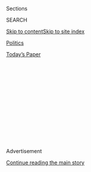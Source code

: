 <div id="app">

<div>

<div>

<div>

<div class="NYTAppHideMasthead css-1q2w90k e1suatyy0">

<div class="section css-ui9rw0 e1suatyy2">

<div class="css-eph4ug er09x8g0">

<div class="css-6n7j50">

</div>

<span class="css-1dv1kvn">Sections</span>

<div class="css-10488qs">

<span class="css-1dv1kvn">SEARCH</span>

</div>

[Skip to content](#site-content)[Skip to site
index](#site-index)

</div>

<div id="masthead-section-label" class="css-1wr3we4 eaxe0e00">

[Politics](https://www.nytimes.com/section/politics)

</div>

<div class="css-10698na e1huz5gh0">

</div>

</div>

<div id="masthead-bar-one" class="section hasLinks css-15hmgas e1csuq9d3">

<div class="css-uqyvli e1csuq9d0">

</div>

<div class="css-1uqjmks e1csuq9d1">

</div>

<div class="css-9e9ivx">

[](https://myaccount.nytimes.com/auth/login?response_type=cookie&client_id=vi)

</div>

<div class="css-1bvtpon e1csuq9d2">

[Today’s
Paper](https://www.nytimes.com/section/todayspaper)

</div>

</div>

</div>

</div>

<div data-aria-hidden="false">

<div id="site-content" data-role="main">

<div>

<div class="css-1aor85t" style="opacity:0.000000001;z-index:-1;visibility:hidden">

<div class="css-1hqnpie">

<div class="css-epjblv">

<span class="css-17xtcya">[Politics](/section/politics)</span><span class="css-x15j1o">|</span><span class="css-fwqvlz">Judge
in Michael Flynn Case Asks for Full Appeals Court
Review</span>

</div>

<div class="css-k008qs">

<div class="css-1iwv8en">

<span class="css-18z7m18"></span>

<div>

</div>

</div>

<span class="css-1n6z4y">https://nyti.ms/325OnPJ</span>

<div class="css-1705lsu">

<div class="css-4xjgmj">

<div class="css-4skfbu" data-role="toolbar" data-aria-label="Social Media Share buttons, Save button, and Comments Panel with current comment count" data-testid="share-tools">

  - 
  - 
  - 
  - 
    
    <div class="css-6n7j50">
    
    </div>

  - 

</div>

</div>

</div>

</div>

</div>

</div>

<div id="NYT_TOP_BANNER_REGION" class="css-13pd83m">

</div>

<div id="top-wrapper" class="css-1sy8kpn">

<div id="top-slug" class="css-l9onyx">

Advertisement

</div>

[Continue reading the main
story](#after-top)

<div class="ad top-wrapper" style="text-align:center;height:100%;display:block;min-height:250px">

<div id="top" class="place-ad" data-position="top" data-size-key="top">

</div>

</div>

<div id="after-top">

</div>

</div>

<div>

<div id="sponsor-wrapper" class="css-1hyfx7x">

<div id="sponsor-slug" class="css-19vbshk">

Supported by

</div>

[Continue reading the main
story](#after-sponsor)

<div id="sponsor" class="ad sponsor-wrapper" style="text-align:center;height:100%;display:block">

</div>

<div id="after-sponsor">

</div>

</div>

<div class="css-186x18t">

</div>

<div class="css-1vkm6nb ehdk2mb0">

# Judge in Michael Flynn Case Asks for Full Appeals Court Review

</div>

After a divided appeals court panel ordered him to drop the charge
against the former national security adviser, a judge asked the full
court to review the ruling.

<div class="css-79elbk" data-testid="photoviewer-wrapper">

<div class="css-z3e15g" data-testid="photoviewer-wrapper-hidden">

</div>

<div class="css-1a48zt4 ehw59r15" data-testid="photoviewer-children">

![<span class="css-16f3y1r e13ogyst0" data-aria-hidden="true">Michael T.
Flynn, President Trump’s former national security adviser, twice pleaded
guilty to lying to the
F.B.I.</span><span class="css-cnj6d5 e1z0qqy90" itemprop="copyrightHolder"><span class="css-1ly73wi e1tej78p0">Credit...</span><span><span>Saul
Loeb/Agence France-Presse — Getty
Images</span></span></span>](https://static01.nyt.com/images/2020/07/09/us/politics/09dc-flynn/merlin_172292805_8752e9b2-cf91-4d21-bf61-d404d36832d3-articleLarge.jpg?quality=75&auto=webp&disable=upscale)

</div>

</div>

<div class="css-18e8msd">

<div class="css-vp77d3 epjyd6m0">

<div class="css-hus3qt ey68jwv0" data-aria-hidden="true">

[![Adam
Goldman](https://static01.nyt.com/images/2018/07/12/multimedia/author-adam-goldman/author-adam-goldman-thumbLarge.png
"Adam Goldman")](https://www.nytimes.com/by/adam-goldman)

</div>

<div class="css-1baulvz">

By [<span class="css-1baulvz last-byline" itemprop="name">Adam
Goldman</span>](https://www.nytimes.com/by/adam-goldman)

</div>

</div>

  - July 9,
    2020

  - 
    
    <div class="css-4xjgmj">
    
    <div class="css-d8bdto" data-role="toolbar" data-aria-label="Social Media Share buttons, Save button, and Comments Panel with current comment count" data-testid="share-tools">
    
      - 
      - 
      - 
      - 
        
        <div class="css-6n7j50">
        
        </div>
    
      - 
    
    </div>
    
    </div>

</div>

</div>

<div class="section meteredContent css-1r7ky0e" name="articleBody" itemprop="articleBody">

<div class="css-1fanzo5 StoryBodyCompanionColumn">

<div class="css-53u6y8">

WASHINGTON — The judge overseeing the case of President Trump’s former
national security adviser Michael T. Flynn asked a full appeals court on
Thursday to review [an
order](https://www.nytimes.com/2020/06/24/us/politics/michael-flynn-appeals-court.html)
by a panel of its judges to end the prosecution, saying their ruling
marked “a dramatic break from precedent that threatens the orderly
administration of justice.”

The request by the trial judge, Emmet G. Sullivan, was the latest turn
in [an extraordinary legal
battle](https://www.nytimes.com/2020/06/28/us/politics/michael-flynn-sidney-powell.html)
over the case against Mr. Flynn, who twice pleaded guilty to a charge of
lying to the F.B.I. about his conversations with a Russian diplomat
during the presidential transition in late 2016. The Justice Department
sought in May [to dismiss the
case](https://www.nytimes.com/2020/05/07/us/politics/michael-flynn-case-dropped.html)
in a highly unusual move that prompted [accusations of
politicization](https://www.nytimes.com/2020/05/08/us/politics/barr-flynn-case-justice-department.html),
and Judge Sullivan appointed an outsider to argue against the
department’s request rather than granting it.

Mr. Flynn’s lawyer, Sidney Powell, then asked the appeals panel to issue
an emergency ruling over whether Judge Sullivan had the legal authority
to scrutinize the Justice Department’s move. Last month, a divided panel
ruled 2 to 1 in favor of Mr. Flynn, ordering Judge Sullivan to end the
case without further review.

</div>

</div>

<div class="css-1fanzo5 StoryBodyCompanionColumn">

<div class="css-53u6y8">

“The panel’s decision threatens to turn ordinary judicial process upside
down,” a lawyer for Judge Sullivan wrote in [the
petition](https://pacer-documents.s3.amazonaws.com/207/20-05143/01208242956.pdf)
asking the full appeals court to examine the ruling. “It is the district
court’s job to consider and rule on pending motions, even ones that seem
straightforward.”

</div>

</div>

<div>

</div>

<div class="css-1fanzo5 StoryBodyCompanionColumn">

<div class="css-53u6y8">

Mr. Flynn was the only White House official to plead guilty to a
criminal charge in the Russia investigation. Judge Sullivan had been set
to sentence Mr. Flynn in late 2018 but granted him more time to maximize
his cooperation agreement and testify for the government against a
former business associate in a foreign lobbying case.

But after Mr. Flynn hired new lawyers, he changed his stance, eventually
declaring this year that he was innocent and seeking to withdraw his
guilty plea. He made allegations of misconduct by prosecutors and the
F.B.I., which Judge Sullivan rejected.

Attorney General William P. Barr stepped in, appointing the top federal
prosecutor in St. Louis, Jeff Jensen, to review the case. As part of his
review, Mr. Jensen handed over documents to Mr. Flynn’s lawyers, who
declared them exculpatory.

That helped prompt the Justice Department to move to drop the case after
a long public campaign by Mr. Trump and his allies, leading to
accusations of political interference. None of the prosecutors who had
worked on the case over the previous two and a half years signed the
motion, and the lead prosecutor, Brandon L. Van Grack, withdrew from it
altogether.

</div>

</div>

<div class="css-1fanzo5 StoryBodyCompanionColumn">

<div class="css-53u6y8">

Instead of granting the motion, Judge Sullivan appointed a former
federal judge and onetime mob prosecutor, John Gleeson, to argue against
it and invited legal experts to weigh in, suggesting that he was
skeptical of the government’s rationale.

Experts broadly disputed the Justice Department’s assertion that Mr.
Flynn’s lies were not material since the F.B.I. was on the verge of
closing its investigation of him, noting that they bore on the broader
counterintelligence investigation into whether Trump campaign officials
had coordinated with Russia’s 2016 election interference. Judge Sullivan
had previously ruled that Mr. Flynn’s lies were relevant to the inquiry.

His decision to appoint Mr. Gleeson then spurred Ms. Powell’s emergency
filing with the appeals panel seeking a so-called writ of mandamus, with
the Justice Department arguing that if the case was not dropped it would
harm the executive branch’s exclusive prosecutorial power.

The dissenting judge in the panel’s 2-to-1 decision said Mr. Sullivan
should be allowed to rule.

“The district court must be given a reasonable opportunity to consider
and hold a hearing on the government’s request to ensure that it is not
clearly contrary to the public interest,” Robert L. Wilkins, a 2014
appointee of President Barack Obama, wrote.

The order had handed Mr. Flynn and the Justice Department a crucial
victory as it meant that a hearing Judge Sullivan had scheduled for next
week would not take place. The judge most likely would have pressed the
Justice Department over its decision to drop the charge and why
prosecutors who had worked at length on the case had not signed the
motion.

In another development on Thursday, the Justice Department said it did
not raise objections to Mr. Trump’s longtime friend Roger J. Stone Jr.
beginning a 40-month prison sentence later this month. Mr. Stone had
asked recently for a delay until Sept. 1 because of the coronavirus
pandemic, citing health concerns, but a judge partly rejected his
request, allowing him to put off the start of his sentence only until
next week.

Mr. Stone was convicted of seven felonies in a bid to impede a
congressional inquiry that threatened the president.

</div>

</div>

<div class="css-1fanzo5 StoryBodyCompanionColumn">

<div class="css-53u6y8">

Another former aide to Mr. Trump, his onetime lawyer and fixer Michael
D. Cohen, [was taken back into federal
custody](https://www.nytimes.com/2020/07/09/nyregion/michael-cohen-arrested.html)
on Thursday more than a month after being granted a medical furlough
from prison, where he was serving a three-year sentence for campaign
finance violations and other crimes.

The federal Bureau of Prisons said without elaborating that Mr. Cohen
“refused the conditions of his home confinement.” A person briefed on
his legal status said he had refused to sign papers agreeing to
conditions related to media appearances and the writing of books.

</div>

</div>

</div>

<div>

</div>

<div>

</div>

<div>

</div>

<div>

<div id="bottom-wrapper" class="css-1ede5it">

<div id="bottom-slug" class="css-l9onyx">

Advertisement

</div>

[Continue reading the main
story](#after-bottom)

<div id="bottom" class="ad bottom-wrapper" style="text-align:center;height:100%;display:block;min-height:90px">

</div>

<div id="after-bottom">

</div>

</div>

</div>

</div>

</div>

## Site Index

<div>

</div>

## Site Information Navigation

  - [© <span>2020</span> <span>The New York Times
    Company</span>](https://help.nytimes.com/hc/en-us/articles/115014792127-Copyright-notice)

<!-- end list -->

  - [NYTCo](https://www.nytco.com/)
  - [Contact
    Us](https://help.nytimes.com/hc/en-us/articles/115015385887-Contact-Us)
  - [Work with us](https://www.nytco.com/careers/)
  - [Advertise](https://nytmediakit.com/)
  - [T Brand Studio](http://www.tbrandstudio.com/)
  - [Your Ad
    Choices](https://www.nytimes.com/privacy/cookie-policy#how-do-i-manage-trackers)
  - [Privacy](https://www.nytimes.com/privacy)
  - [Terms of
    Service](https://help.nytimes.com/hc/en-us/articles/115014893428-Terms-of-service)
  - [Terms of
    Sale](https://help.nytimes.com/hc/en-us/articles/115014893968-Terms-of-sale)
  - [Site
    Map](https://spiderbites.nytimes.com)
  - [Help](https://help.nytimes.com/hc/en-us)
  - [Subscriptions](https://www.nytimes.com/subscription?campaignId=37WXW)

</div>

</div>

</div>

</div>
